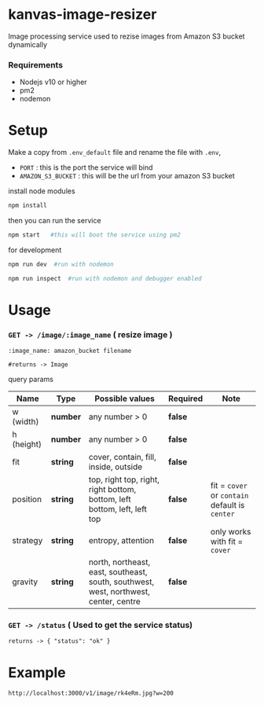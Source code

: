 # kanvas-image-resizer
Image processing service used to rezise images from Amazon S3 bucket dynamically

### Requirements
* Nodejs v10 or higher
* pm2
* nodemon


# Setup


Make a copy from `.env_default` file and rename the file with `.env`,
* `PORT` : this is the port the service will bind 
* `AMAZON_S3_BUCKET` : this will be the url from your amazon S3 bucket

install node modules
```bash
npm install
```

then you can run the service 
```bash
npm start   #this will boot the service using pm2
```

for development
```bash
npm run dev  #run with nodemon
```
```bash
npm run inspect  #run with nodemon and debugger enabled
```

# Usage

### `GET -> /image/:image_name` ( resize image )
```
:image_name: amazon_bucket filename

#returns -> Image
```

query params

| Name | Type | Possible values | Required | Note |
| --- | --- | --- | --- | --- 
| w (width) | __number__ | any number > 0 | __false__ |
| h (height) | __number__ | any number > 0 | __false__ |
| fit | __string__ | cover, contain, fill, inside, outside | __false__ | 
| position | __string__ | top, right top, right, right bottom, bottom, left bottom, left, left top | __false__ | fit = `cover` or `contain` default is `center`
| strategy | __string__ | entropy, attention | __false__ | only works with fit = `cover`
| gravity | __string__ | north, northeast, east, southeast, south, southwest, west, northwest, center, centre | __false__ 


### `GET -> /status` ( Used to get the service status)
```
returns -> { "status": "ok" }
```


# Example

```
http://localhost:3000/v1/image/rk4eRm.jpg?w=200
```


